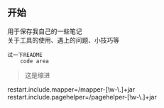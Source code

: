 ## 开始  

用于保存我自己的一些笔记  
关于工具的使用、遇上的问题、小技巧等
```
试一下README
    code area
```

>这是缩进

restart.include.mapper=/mapper-[\\w-\\.]+jar
restart.include.pagehelper=/pagehelper-[\\w-\\.]+jar
